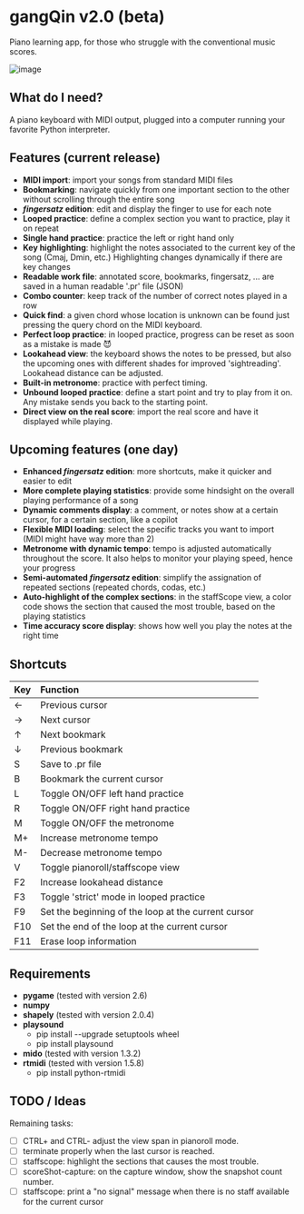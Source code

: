 # gangQin v2.0 (beta)
Piano learning app, for those who struggle with the conventional music scores.

![image](https://github.com/user-attachments/assets/1cd22e89-eea6-40ad-90cc-525259448a2c)

## What do I need?
A piano keyboard with MIDI output, plugged into a computer running your favorite Python interpreter.

## Features (current release)

- **MIDI import**: import your songs from standard MIDI files
- **Bookmarking**: navigate quickly from one important section to the other without scrolling through the entire song
- **_fingersatz_ edition**: edit and display the finger to use for each note
- **Looped practice**: define a complex section you want to practice, play it on repeat
- **Single hand practice**: practice the left or right hand only
- **Key highlighting**: highlight the notes associated to the current key of the song (Cmaj, Dmin, etc.) Highlighting changes dynamically if there are key changes
- **Readable work file**: annotated score, bookmarks, fingersatz, ... are saved in a human readable '.pr' file (JSON)
- **Combo counter**: keep track of the number of correct notes played in a row
- **Quick find**: a given chord whose location is unknown can be found just pressing the query chord on the MIDI keyboard.
- **Perfect loop practice**: in looped practice, progress can be reset as soon as a mistake is made 😈
- **Lookahead view**: the keyboard shows the notes to be pressed, but also the upcoming ones with different shades for improved 'sightreading'. Lookahead distance can be adjusted.
- **Built-in metronome**: practice with perfect timing.
- **Unbound looped practice**: define a start point and try to play from it on. Any mistake sends you back to the starting point.
- **Direct view on the real score**: import the real score and have it displayed while playing.

## Upcoming features (one day)

- **Enhanced _fingersatz_ edition**: more shortcuts, make it quicker and easier to edit
- **More complete playing statistics**: provide some hindsight on the overall playing performance of a song
- **Dynamic comments display**: a comment, or notes show at a certain cursor, for a certain section, like a copilot
- **Flexible MIDI loading**: select the specific tracks you want to import (MIDI might have way more than 2)
- **Metronome with dynamic tempo**: tempo is adjusted automatically throughout the score. It also helps to monitor your playing speed, hence your progress
- **Semi-automated _fingersatz_ edition**: simplify the assignation of repeated sections (repeated chords, codas, etc.)
- **Auto-highlight of the complex sections**: in the staffScope view, a color code shows the section that caused the most trouble, based on the playing statistics
- **Time accuracy score display**: shows how well you play the notes at the right time

## Shortcuts

| Key           | Function      |
|:------------- |:-------------|
| ←             |Previous cursor|
| →             |Next cursor     |
| ↑             |Next bookmark   |
| ↓             |Previous bookmark|
| S             |Save to .pr file|
| B             |Bookmark the current cursor|
| L             |Toggle ON/OFF left hand practice|
| R             |Toggle ON/OFF right hand practice|
| M             |Toggle ON/OFF the metronome|
| M+            |Increase metronome tempo|
| M-            |Decrease metronome tempo|
| V             |Toggle pianoroll/staffscope view|
| F2            |Increase lookahead distance|
| F3            |Toggle 'strict' mode in looped practice|
| F9            |Set the beginning of the loop at the current cursor|
| F10           |Set the end of the loop at the current cursor|
| F11           |Erase loop information|



## Requirements

- **pygame** (tested with version 2.6)
- **numpy**
- **shapely** (tested with version 2.0.4)
- **playsound**
  - pip install --upgrade setuptools wheel
  - pip install playsound
- **mido** (tested with version 1.3.2)
- **rtmidi** (tested with version 1.5.8)
  - pip install python-rtmidi


## TODO / Ideas

Remaining tasks: 
- [ ] CTRL+ and CTRL- adjust the view span in pianoroll mode.
- [ ] terminate properly when the last cursor is reached.
- [ ] staffscope: highlight the sections that causes the most trouble.
- [ ] scoreShot-capture: on the capture window, show the snapshot count number.
- [ ] staffscope: print a "no signal" message when there is no staff available for the current cursor
